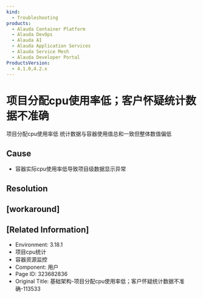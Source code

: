 ```yaml
---
kind:
  - Troubleshooting
products:
  - Alauda Container Platform
  - Alauda DevOps
  - Alauda AI
  - Alauda Application Services
  - Alauda Service Mesh
  - Alauda Developer Portal
ProductsVersion:
  - 4.1.0,4.2.x
---
```

<!-- A type of document that involves encountering a fault, diagnosing it, performing root cause analysis, and providing solutions. -->

# 项目分配cpu使用率低；客户怀疑统计数据不准确

项目分配cpu使用率低 统计数据与容器使用值总和一致但整体数值偏低

## Cause
- 容器实际cpu使用率低导致项目级数据显示异常

## Resolution

## [workaround]

## [Related Information]
- Environment: 3.18.1
- 项目cpu统计
- 容器资源监控
- Component: 用户
- Page ID: 323682836
- Original Title: 基础架构-项目分配cpu使用率低；客户怀疑统计数据不准确-113533
